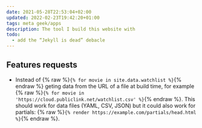 ```yaml
---
date: 2021-05-28T22:53:04+02:00
updated: 2022-02-23T19:42:20+01:00
tags: meta geek/apps
description: The tool I build this website with
todo:
  - add the “Jekyll is dead” debacle
---
```

## Features requests

- Instead of {% raw %}`{% for movie in site.data.watchlist %}`{% endraw %} geting data from the URL of a file at build time, for example {% raw %}`{% for movie in 'https://cloud.publiclink.net/watchlist.csv' %}`{% endraw %}. This should work for data files (YAML, CSV, JSON) but it could also work for partials: {% raw %}`{% render https://example.com/partials/head.html %}`{% endraw %}.
